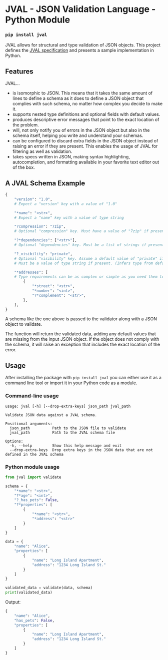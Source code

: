 # JVAL - JSON Validation Language - Python Module

### `pip install jval`

JVAL allows for structural and type validation of JSON objects.
This project defines the [JVAL specification](SPEC.md) and presents a sample implementation in Python.

## Features

JVAL...

- is isomorphic to JSON. This means that it takes the same amount of lines to define a schema as it does to define a JSON object that complies with such schema, no matter how complex you decide to make it.
- supports nested type definitions and optional fields with default values.
- produces descriptive error messages that point to the exact location of the problem.
- will, not only notify you of errors in the JSON object but also in the schema itself, helping you write and understand your schemas.
- can be configured to discard extra fields in the JSON object instead of raising an error if they are present. This enables the usage of JVAL for filtering as well as validation.
- takes specs written in JSON, making syntax highlighting, autocompletion, and formatting available in your favorite text editor out of the box.

## A JVAL Schema Example

```python
{
    "version": "1.0",
    # Expect a "version" key with a value of "1.0"

    "*name": "<str>",
    # Expect a "name" key with a value of type string

    "?compression": "7zip",
    # Optional "compression" key. Must have a value of "7zip" if present.

    "?*dependencies": ["<str>"],
    # Optional "dependencies" key. Must be a list of strings if present.

    "?_visibility": "private",
    # Optional "visibility" key. Assume a default value of "private" if not present.
    # Must be a value of type string if present. (Infers type from default value).

    "*addresses": [
    # Type requirements can be as complex or simple as you need them to be.
        {
            "*street": "<str>",
            "*number": "<int>",
            "?*complement": "<str>",
        },
    ],
}
```

A schema like the one above is passed to the validator along with a JSON object to validate.

The function will return the validated data, adding any default values that are missing from the input JSON object.
If the object does not comply with the schema, it will raise an exception that includes the exact location of the error.

## Usage

After installing the package with `pip install jval` you can either use it as a command line tool or import it in your Python code as a module.

### Command-line usage

```
usage: jval [-h] [--drop-extra-keys] json_path jval_path

Validate JSON data against a JVAL schema.

Positional arguments:
  json_path          Path to the JSON file to validate
  jval_path          Path to the JVAL schema file

Options:
  -h, --help         Show this help message and exit
  --drop-extra-keys  Drop extra keys in the JSON data that are not defined in the JVAL schema
```

### Python module usage

```python
from jval import validate

schema = {
    "*name": "<str>",
    "?*age": "<int>",
    "?_has_pets": False,
    "?*properties": [
        {
            "*name": "<str>",
            "*address": "<str>"
        }
    ]
}

data = {
    "name": "Alice",
    "properties": [
        {
            "name": "Long Island Apartment",
            "address": "1234 Long Island St."
        }
    ]
}

validated_data = validate(data, schema)
print(validated_data)
```

Output:

```python
{
    "name": "Alice",
    "has_pets": False,
    "properties": [
        {
            "name": "Long Island Apartment",
            "address": "1234 Long Island St."
        }
    ]
}
```
